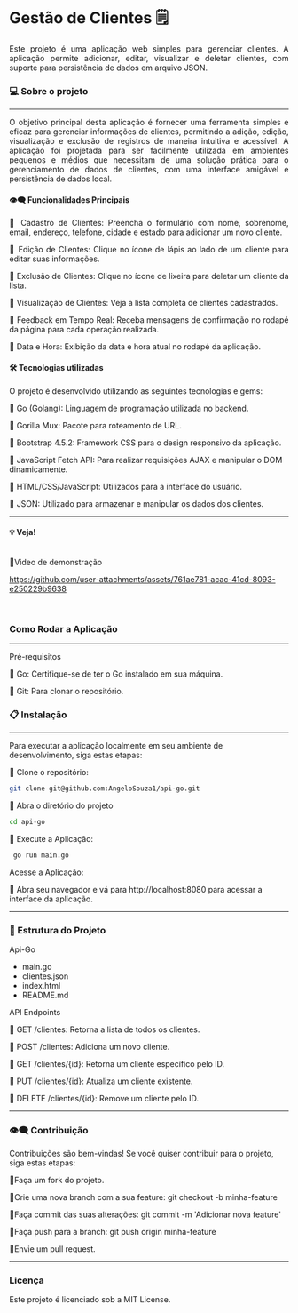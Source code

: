 # Gestão de Clientes 🗒️

<div align="justify">
Este projeto é uma aplicação web simples para gerenciar clientes. A aplicação permite adicionar, editar, visualizar e deletar clientes, com suporte para persistência de dados em arquivo JSON.
</div>

### 💻 Sobre o projeto
---

<div align="justify">
O objetivo principal desta aplicação é fornecer uma ferramenta simples e eficaz para gerenciar informações de clientes, permitindo a adição, edição, visualização e exclusão de registros de maneira intuitiva e acessível. A aplicação foi projetada para ser facilmente utilizada em ambientes pequenos e médios que necessitam de uma solução prática para o gerenciamento de dados de clientes, com uma interface amigável e persistência de dados local.

#### 👁️‍🗨️ Funcionalidades Principais

🔹 Cadastro de Clientes: Preencha o formulário com nome, sobrenome, email, endereço, telefone, cidade e estado para adicionar um novo cliente.

🔹 Edição de Clientes: Clique no ícone de lápis ao lado de um cliente para editar suas informações.

🔹 Exclusão de Clientes: Clique no ícone de lixeira para deletar um cliente da lista.

🔹 Visualização de Clientes: Veja a lista completa de clientes cadastrados.

🔹 Feedback em Tempo Real: Receba mensagens de confirmação no rodapé da página para cada operação realizada.

🔹 Data e Hora: Exibição da data e hora atual no rodapé da aplicação.



</div>

#### 🛠 Tecnologias utilizadas

O projeto é desenvolvido utilizando as seguintes tecnologias e gems:

🔹 Go (Golang): Linguagem de programação utilizada no backend.

🔹 Gorilla Mux: Pacote para roteamento de URL.

🔹 Bootstrap 4.5.2: Framework CSS para o design responsivo da aplicação.

🔹 JavaScript Fetch API: Para realizar requisições AJAX e manipular o DOM dinamicamente.

🔹 HTML/CSS/JavaScript: Utilizados para a interface do usuário.

🔹 JSON: Utilizado para armazenar e manipular os dados dos clientes.

---

#### 💡 Veja!


<br>
🔹Video de demonstração




https://github.com/user-attachments/assets/761ae781-acac-41cd-8093-e250229b9638

<br>

### Como Rodar a Aplicação
---

Pré-requisitos

 🔹 Go: Certifique-se de ter o Go instalado em sua máquina.
 
 🔹 Git: Para clonar o repositório.




### 📋 Instalação
---

Para executar a aplicação localmente em seu ambiente de desenvolvimento, siga estas etapas:

🔹 Clone o repositório:
  ```bash
git clone git@github.com:AngeloSouza1/api-go.git
```
🔹 Abra o diretório do projeto

```bash
cd api-go
```

🔹 Execute a Aplicação:

```bash
 go run main.go
```
 Acesse a Aplicação:

🔹 Abra seu navegador e vá para http://localhost:8080 para acessar a interface da aplicação.

---

### 🚀 Estrutura do Projeto

Api-Go
   - main.go         
   - clientes.json   
   - index.html      
   - README.md       


API Endpoints

   🔹 GET /clientes: Retorna a lista de todos os clientes.
   
   🔹 POST /clientes: Adiciona um novo cliente.
   
   🔹 GET /clientes/{id}: Retorna um cliente específico pelo ID.
   
   🔹 PUT /clientes/{id}: Atualiza um cliente existente.
   
   🔹 DELETE /clientes/{id}: Remove um cliente pelo ID.


---

###  👁️‍🗨️ Contribuição

Contribuições são bem-vindas! Se você quiser contribuir para o projeto, siga estas etapas:

🔹Faça um fork do projeto.

🔹Crie uma nova branch com a sua feature: git checkout -b minha-feature

🔹Faça commit das suas alterações: git commit -m 'Adicionar nova feature'

🔹Faça push para a branch: git push origin minha-feature

🔹Envie um pull request.

---
### Licença
Este projeto é licenciado sob a MIT License.












